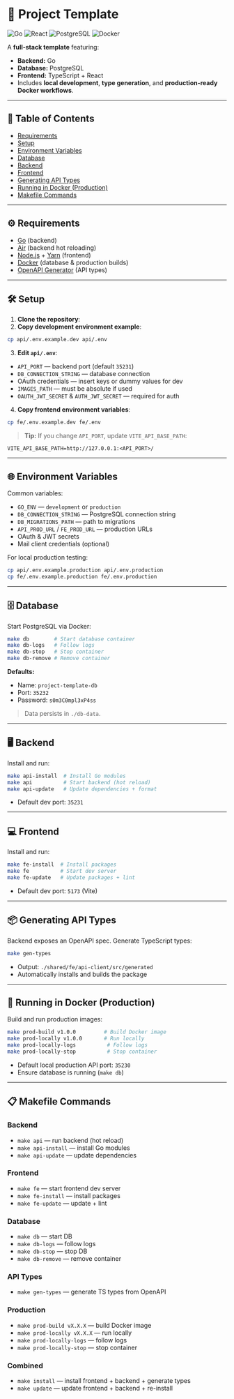 # 🚀 Project Template

![Go](https://img.shields.io/badge/Go-00ADD8?style=flat&logo=go&logoColor=white) ![React](https://img.shields.io/badge/React-61DAFB?style=flat&logo=react&logoColor=white) ![PostgreSQL](https://img.shields.io/badge/PostgreSQL-4169E1?style=flat&logo=postgresql&logoColor=white) ![Docker](https://img.shields.io/badge/Docker-2496ED?style=flat&logo=docker&logoColor=white)

A **full-stack template** featuring:

- **Backend:** Go
- **Database:** PostgreSQL
- **Frontend:** TypeScript + React
- Includes **local development**, **type generation**, and **production-ready Docker workflows**.

---

## 📑 Table of Contents

- [Requirements](#requirements)
- [Setup](#setup)
- [Environment Variables](#environment-variables)
- [Database](#database)
- [Backend](#backend)
- [Frontend](#frontend)
- [Generating API Types](#generating-api-types)
- [Running in Docker (Production)](#running-in-docker-production)
- [Makefile Commands](#makefile-commands)

---

## ⚙️ Requirements

- [Go](https://golang.org/) (backend)
- [Air](https://github.com/air-verse/air) (backend hot reloading)
- [Node.js](https://nodejs.org/) + [Yarn](https://yarnpkg.com/) (frontend)
- [Docker](https://www.docker.com/) (database & production builds)
- [OpenAPI Generator](https://openapi-generator.tech/) (API types)

---

## 🛠 Setup

1. **Clone the repository**:
2. **Copy development environment example**:

```bash
cp api/.env.example.dev api/.env
```

3. **Edit `api/.env`**:

- `API_PORT` — backend port (default `35231`)
- `DB_CONNECTION_STRING` — database connection
- OAuth credentials — insert keys or dummy values for dev
- `IMAGES_PATH` — must be absolute if used
- `OAUTH_JWT_SECRET` & `AUTH_JWT_SECRET` — required for auth

4. **Copy frontend environment variables**:

```bash
cp fe/.env.example.dev fe/.env
```

> **Tip:** If you change `API_PORT`, update `VITE_API_BASE_PATH`:

```env
VITE_API_BASE_PATH=http://127.0.0.1:<API_PORT>/
```

---

## 🌐 Environment Variables

Common variables:

- `GO_ENV` — `development` or `production`
- `DB_CONNECTION_STRING` — PostgreSQL connection string
- `DB_MIGRATIONS_PATH` — path to migrations
- `API_PROD_URL` / `FE_PROD_URL` — production URLs
- OAuth & JWT secrets
- Mail client credentials (optional)

For local production testing:

```bash
cp api/.env.example.production api/.env.production
cp fe/.env.example.production fe/.env.production
```

---

## 🗄 Database

Start PostgreSQL via Docker:

```bash
make db        # Start database container
make db-logs   # Follow logs
make db-stop   # Stop container
make db-remove # Remove container
```

**Defaults:**

- Name: `project-template-db`
- Port: `35232`
- Password: `s0m3C0mpl3xP4ss`

> Data persists in `./db-data`.

---

## 🖥 Backend

Install and run:

```bash
make api-install  # Install Go modules
make api          # Start backend (hot reload)
make api-update   # Update dependencies + format
```

- Default dev port: `35231`

---

## 💻 Frontend

Install and run:

```bash
make fe-install  # Install packages
make fe          # Start dev server
make fe-update   # Update packages + lint
```

- Default dev port: `5173` (Vite)

---

## 📦 Generating API Types

Backend exposes an OpenAPI spec. Generate TypeScript types:

```bash
make gen-types
```

- Output: `./shared/fe/api-client/src/generated`
- Automatically installs and builds the package

---

## 🐳 Running in Docker (Production)

Build and run production images:

```bash
make prod-build v1.0.0         # Build Docker image
make prod-locally v1.0.0       # Run locally
make prod-locally-logs          # Follow logs
make prod-locally-stop          # Stop container
```

- Default local production API port: `35230`
- Ensure database is running (`make db`)

---

## 📋 Makefile Commands

### Backend

- `make api` — run backend (hot reload)
- `make api-install` — install Go modules
- `make api-update` — update dependencies

### Frontend

- `make fe` — start frontend dev server
- `make fe-install` — install packages
- `make fe-update` — update + lint

### Database

- `make db` — start DB
- `make db-logs` — follow logs
- `make db-stop` — stop DB
- `make db-remove` — remove container

### API Types

- `make gen-types` — generate TS types from OpenAPI

### Production

- `make prod-build vX.X.X` — build Docker image
- `make prod-locally vX.X.X` — run locally
- `make prod-locally-logs` — follow logs
- `make prod-locally-stop` — stop container

### Combined

- `make install` — install frontend + backend + generate types
- `make update` — update frontend + backend + re-install

